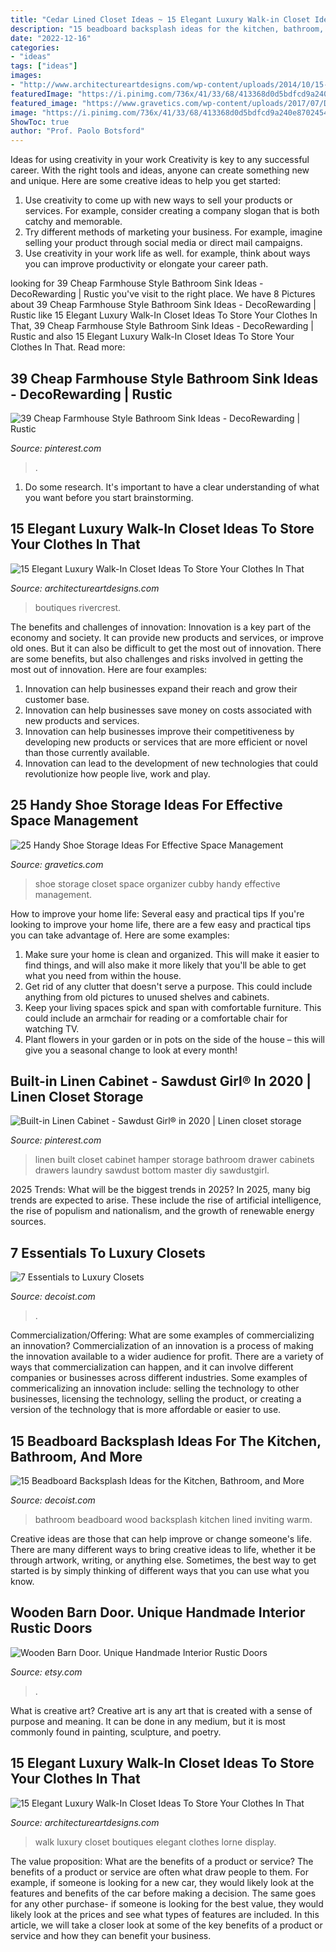 ```yaml
---
title: "Cedar Lined Closet Ideas ~ 15 Elegant Luxury Walk-in Closet Ideas To Store Your Clothes In That"
description: "15 beadboard backsplash ideas for the kitchen, bathroom, and more"
date: "2022-12-16"
categories:
- "ideas"
tags: ["ideas"]
images:
- "http://www.architectureartdesigns.com/wp-content/uploads/2014/10/15-Elegant-Luxury-Walk-In-Closet-Ideas-To-Store-Your-Clothes-In-That-Look-Like-Boutiques-5.jpg"
featuredImage: "https://i.pinimg.com/736x/41/33/68/413368d0d5bdfcd9a240e8702454bea7.jpg"
featured_image: "https://www.gravetics.com/wp-content/uploads/2017/07/Deluxe-Solid-Shoe-Cubby-Closet-Organizer..jpg"
image: "https://i.pinimg.com/736x/41/33/68/413368d0d5bdfcd9a240e8702454bea7.jpg"
ShowToc: true
author: "Prof. Paolo Botsford"
---
```



Ideas for using creativity in your work
Creativity is key to any successful career. With the right tools and ideas, anyone can create something new and unique. Here are some creative ideas to help you get started: 
1. Use creativity to come up with new ways to sell your products or services. For example, consider creating a company slogan that is both catchy and memorable. 
2. Try different methods of marketing your business. For example, imagine selling your product through social media or direct mail campaigns. 
3. Use creativity in your work life as well. for example, think about ways you can improve productivity or elongate your career path.

	

		
looking for 39 Cheap Farmhouse Style Bathroom Sink Ideas - DecoRewarding | Rustic you've visit to the right place. We have 8 Pictures about 39 Cheap Farmhouse Style Bathroom Sink Ideas - DecoRewarding | Rustic like 15 Elegant Luxury Walk-In Closet Ideas To Store Your Clothes In That, 39 Cheap Farmhouse Style Bathroom Sink Ideas - DecoRewarding | Rustic and also 15 Elegant Luxury Walk-In Closet Ideas To Store Your Clothes In That. Read more:
		
    
## 39 Cheap Farmhouse Style Bathroom Sink Ideas - DecoRewarding | Rustic

<img loading=lazy src="https://i.pinimg.com/736x/41/33/68/413368d0d5bdfcd9a240e8702454bea7.jpg" onerror="this.onerror=null;this.src='https://tse3.mm.bing.net/th?id=OIP.J1HwSpuAOmqi-1hCl3cTVgHaLH&amp;pid=15.1';" alt="39 Cheap Farmhouse Style Bathroom Sink Ideas - DecoRewarding | Rustic">

_Source: pinterest.com_

>. 

	

1. Do some research. It's important to have a clear understanding of what you want before you start brainstorming.

    
## 15 Elegant Luxury Walk-In Closet Ideas To Store Your Clothes In That

<img loading=lazy src="http://www.architectureartdesigns.com/wp-content/uploads/2014/10/15-Elegant-Luxury-Walk-In-Closet-Ideas-To-Store-Your-Clothes-In-That-Look-Like-Boutiques-5.jpg" onerror="this.onerror=null;this.src='https://tse3.mm.bing.net/th?id=OIP.cz4KTyg7Ql4tNQH_AXUN8AHaHF&amp;pid=15.1';" alt="15 Elegant Luxury Walk-In Closet Ideas To Store Your Clothes In That">

_Source: architectureartdesigns.com_

>boutiques rivercrest. 

	

The benefits and challenges of innovation:
Innovation is a key part of the economy and society. It can provide new products and services, or improve old ones. But it can also be difficult to get the most out of innovation. There are some benefits, but also challenges and risks involved in getting the most out of innovation. Here are four examples:
1. Innovation can help businesses expand their reach and grow their customer base.
2. Innovation can help businesses save money on costs associated with new products and services.
3. Innovation can help businesses improve their competitiveness by developing new products or services that are more efficient or novel than those currently available.
4. Innovation can lead to the development of new technologies that could revolutionize how people live, work and play.

    
## 25 Handy Shoe Storage Ideas For Effective Space Management

<img loading=lazy src="https://www.gravetics.com/wp-content/uploads/2017/07/Deluxe-Solid-Shoe-Cubby-Closet-Organizer..jpg" onerror="this.onerror=null;this.src='https://tse4.mm.bing.net/th?id=OIP.fHNo0rpQhoPfLfEFyBg0DQHaLE&amp;pid=15.1';" alt="25 Handy Shoe Storage Ideas For Effective Space Management">

_Source: gravetics.com_

>shoe storage closet space organizer cubby handy effective management. 

	

How to improve your home life: Several easy and practical tips
If you're looking to improve your home life, there are a few easy and practical tips you can take advantage of. Here are some examples:
1. Make sure your home is clean and organized. This will make it easier to find things, and will also make it more likely that you'll be able to get what you need from within the house.
2. Get rid of any clutter that doesn't serve a purpose. This could include anything from old pictures to unused shelves and cabinets.
3. Keep your living spaces spick and span with comfortable furniture. This could include an armchair for reading or a comfortable chair for watching TV. 
4. Plant flowers in your garden or in pots on the side of the house – this will give you a seasonal change to look at every month! 

    
## Built-in Linen Cabinet - Sawdust Girl® In 2020 | Linen Closet Storage

<img loading=lazy src="https://i.pinimg.com/736x/5f/2d/16/5f2d169c0a52796ac0dfbf38edc2658a.jpg" onerror="this.onerror=null;this.src='https://tse3.mm.bing.net/th?id=OIP.w-G9ZpW-uBiYDvj6wMmJHwAAAA&amp;pid=15.1';" alt="Built-in Linen Cabinet - Sawdust Girl® in 2020 | Linen closet storage">

_Source: pinterest.com_

>linen built closet cabinet hamper storage bathroom drawer cabinets drawers laundry sawdust bottom master diy sawdustgirl. 

	

2025 Trends: What will be the biggest trends in 2025?
In 2025, many big trends are expected to arise. These include the rise of artificial intelligence, the rise of populism and nationalism, and the growth of renewable energy sources.

    
## 7 Essentials To Luxury Closets

<img loading=lazy src="https://cdn.decoist.com/wp-content/uploads/2012/06/Luxurious-closet-design-for-women.jpg" onerror="this.onerror=null;this.src='https://tse2.mm.bing.net/th?id=OIP.KSJc2tnKlnEMb5LetF19zgHaFM&amp;pid=15.1';" alt="7 Essentials to Luxury Closets">

_Source: decoist.com_

>. 

	

Commercialization/Offering: What are some examples of commercializing an innovation?
Commercialization of an innovation is a process of making the innovation available to a wider audience for profit. There are a variety of ways that commercialization can happen, and it can involve different companies or businesses across different industries. Some examples of commericalizing an innovation include: selling the technology to other businesses, licensing the technology, selling the product, or creating a version of the technology that is more affordable or easier to use.

    
## 15 Beadboard Backsplash Ideas For The Kitchen, Bathroom, And More

<img loading=lazy src="https://cdn.decoist.com/wp-content/uploads/2015/07/all-beadboard-bathroom-natural-wood.jpg" onerror="this.onerror=null;this.src='https://tse4.mm.bing.net/th?id=OIP.EnSB__XHddw9HTSSC8c9TQHaJh&amp;pid=15.1';" alt="15 Beadboard Backsplash Ideas for the Kitchen, Bathroom, and More">

_Source: decoist.com_

>bathroom beadboard wood backsplash kitchen lined inviting warm. 

	

Creative ideas are those that can help improve or change someone's life. There are many different ways to bring creative ideas to life, whether it be through artwork, writing, or anything else. Sometimes, the best way to get started is by simply thinking of different ways that you can use what you know.

    
## Wooden Barn Door. Unique Handmade Interior Rustic Doors

<img loading=lazy src="https://img0.etsystatic.com/005/0/8234942/il_570xN.468831560_ast6.jpg" onerror="this.onerror=null;this.src='https://tse4.mm.bing.net/th?id=OIP.YvaQtWANUuM38gWylRALDQHaLH&amp;pid=15.1';" alt="Wooden Barn Door. Unique Handmade Interior Rustic Doors">

_Source: etsy.com_

>. 

	

What is creative art?
Creative art is any art that is created with a sense of purpose and meaning. It can be done in any medium, but it is most commonly found in painting, sculpture, and poetry.

    
## 15 Elegant Luxury Walk-In Closet Ideas To Store Your Clothes In That

<img loading=lazy src="https://www.architectureartdesigns.com/wp-content/uploads/2014/10/15-Elegant-Luxury-Walk-In-Closet-Ideas-To-Store-Your-Clothes-In-That-Look-Like-Boutiques-6-630x945.jpg" onerror="this.onerror=null;this.src='https://tse1.mm.bing.net/th?id=OIP.VzDOiWbFSzUGF2w0pWL6FgHaLH&amp;pid=15.1';" alt="15 Elegant Luxury Walk-In Closet Ideas To Store Your Clothes In That">

_Source: architectureartdesigns.com_

>walk luxury closet boutiques elegant clothes lorne display. 

	

The value proposition: What are the benefits of a product or service?
The benefits of a product or service are often what draw people to them. For example, if someone is looking for a new car, they would likely look at the features and benefits of the car before making a decision. The same goes for any other purchase- if someone is looking for the best value, they would likely look at the prices and see what types of features are included. In this article, we will take a closer look at some of the key benefits of a product or service and how they can benefit your business.

